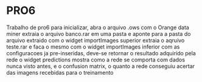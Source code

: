 # PRO6
Trabalho de pro6
para inicializar, abra o arquivo .ows com o Orange data miner
extraia o arquivo banco.rar em uma pasta e aponte para a pasta do arquivo extraido com o widget importImages superior
extraia o aqruivo teste.rar e faca o mesmo com o widget importImages inferior
com as configuracoes ja pre-inseridas, deve-se retornar o resultado adquirido pela rede
o widget predictions mostra como a rede se comporta com dados nunca visto antes, e o confusion matrix, o quanto a rede conseguiu acertar das imagens recebidas para o treinamento
